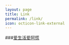 ```yaml
---
layout: page
title: Link
permalink: /link/
icon: octicon-link-external
---
```


###[爱生活爱阿慌](http://54dreams.com/)
